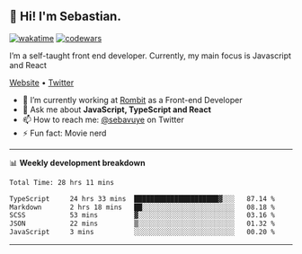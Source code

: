 ## 👋 Hi! I'm Sebastian.

[![wakatime](https://wakatime.com/badge/user/df0036c6-328a-4a39-be9b-e49417ed22a1.svg)](https://wakatime.com/@df0036c6-328a-4a39-be9b-e49417ed22a1)
[![codewars](https://www.codewars.com/users/sebavuye/badges/small)](https://www.codewars.com/users/sebavuye)

I’m a self-taught front end developer. Currently, my main focus is Javascript and React

[Website](https://sebastianvuye.be) • [Twitter](https://twitter.com/sebavuye)

- 🔭 I’m currently working at [Rombit](https://rombit.com/) as a Front-end Developer
- 💬 Ask me about **JavaScript, TypeScript and React**
- 📫 How to reach me: [@sebavuye](https://twitter.com/sebavuye) on Twitter
- ⚡ Fun fact: Movie nerd

-------

📊 **Weekly development breakdown**

<!--START_SECTION:waka-->

```txt
Total Time: 28 hrs 11 mins

TypeScript     24 hrs 33 mins  █████████████████████▓░░░   87.14 %
Markdown       2 hrs 18 mins   ██░░░░░░░░░░░░░░░░░░░░░░░   08.18 %
SCSS           53 mins         ▓░░░░░░░░░░░░░░░░░░░░░░░░   03.16 %
JSON           22 mins         ▒░░░░░░░░░░░░░░░░░░░░░░░░   01.32 %
JavaScript     3 mins          ░░░░░░░░░░░░░░░░░░░░░░░░░   00.20 %
```

<!--END_SECTION:waka-->
-------
